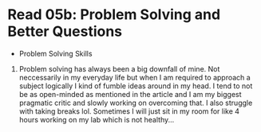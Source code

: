 # Read 05b: Problem Solving and Better Questions

* Problem Solving Skills

1. Problem solving has always been a big downfall of mine. Not neccessarily in my everyday life
   but when I am required to approach a subject logically I kind of fumble ideas around in my head.
   I tend to not be as open-minded as mentioned in the article and I am my biggest pragmatic critic
   and slowly working on overcoming that. I also struggle with taking breaks lol. Sometimes I will just sit in my room
   for like 4 hours working on my lab which is not healthy...